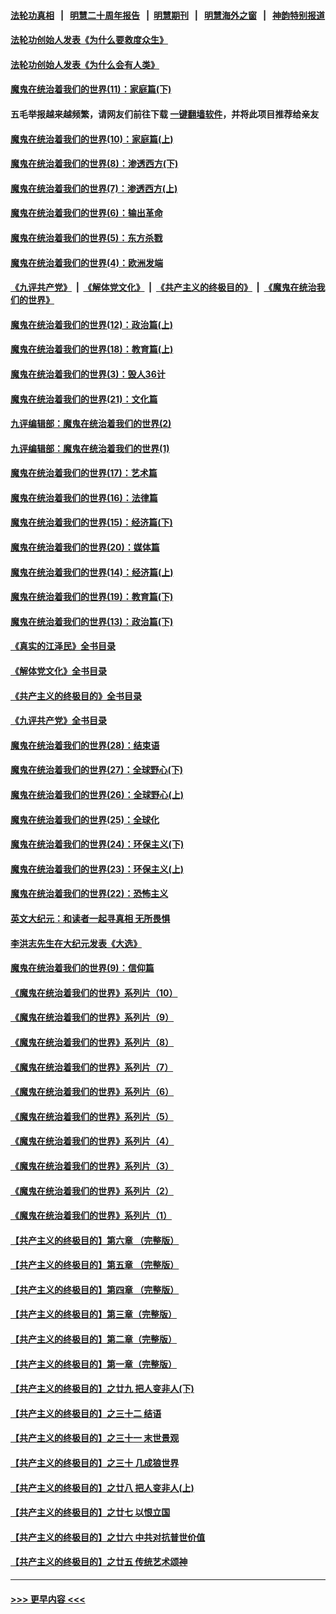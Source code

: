 #### [法轮功真相](https://github.com/gfw-breaker/truth/blob/master/README.md?t=0) &nbsp;&nbsp;|&nbsp;&nbsp; [明慧二十周年报告](https://github.com/gfw-breaker/mh-reports/blob/master/README.md?t=0) &nbsp;&nbsp;|&nbsp;&nbsp;[明慧期刊](https://github.com/gfw-breaker/mh-qikan) &nbsp;&nbsp;|&nbsp;&nbsp; [明慧海外之窗](https://github.com/gfw-breaker/mh-news/blob/master/README.md?t=0) &nbsp;&nbsp;|&nbsp;&nbsp; [神韵特别报道](https://github.com/gfw-breaker/mh-news/blob/master/shenyun.md?t=0)
#### [法轮功创始人发表《为什么要救度众生》](../pages/nsc422/n13975246.md?t=06261244) 
#### [法轮功创始人发表《为什么会有人类》](../pages/nsc422/n13912117.md?t=06261244) 
#### [魔鬼在统治着我们的世界(11)：家庭篇(下)](../pages/nsc422/n10440961.md?t=06261244) 
#### 五毛举报越来越频繁，请网友们前往下载 [一键翻墙软件](https://github.com/gfw-breaker/ssr-accounts)，并将此项目推荐给亲友
#### [魔鬼在统治着我们的世界(10)：家庭篇(上)](../pages/nsc422/n10435448.md?t=06261244) 
#### [魔鬼在统治着我们的世界(8)：渗透西方(下)](../pages/nsc422/n10429603.md?t=06261244) 
#### [魔鬼在统治着我们的世界(7)：渗透西方(上)](../pages/nsc422/n10426013.md?t=06261244) 
#### [魔鬼在统治着我们的世界(6)：输出革命](../pages/nsc422/n10421536.md?t=06261244) 
#### [魔鬼在统治着我们的世界(5)：东方杀戮](../pages/nsc422/n10417707.md?t=06261244) 
#### [魔鬼在统治着我们的世界(4)：欧洲发端](../pages/nsc422/n10414890.md?t=06261244) 
#### [《九评共产党》](https://github.com/begood0513/9ping.md/blob/master/README.md) &nbsp;|&nbsp; [《解体党文化》](../../../../jtdwh.md/blob/master/README.md)  &nbsp;|&nbsp; [《共产主义的终极目的》](../../../../gczydzjmd.md/blob/master/README.md) &nbsp;|&nbsp; [《魔鬼在统治我们的世界》](../../../../mgztzwmdsj.md/blob/master/README.md) 
#### [魔鬼在统治着我们的世界(12)：政治篇(上)](../pages/nsc422/n10444576.md?t=06261244) 
#### [魔鬼在统治着我们的世界(18)：教育篇(上)](../pages/nsc422/n10526970.md?t=06261244) 
#### [魔鬼在统治着我们的世界(3)：毁人36计](../pages/nsc422/n10411583.md?t=06261244) 
#### [魔鬼在统治着我们的世界(21)：文化篇](../pages/nsc422/n10597706.md?t=06261244) 
#### [九评编辑部：魔鬼在统治着我们的世界(2)](../pages/nsc422/n10410036.md?t=06261244) 
#### [九评编辑部：魔鬼在统治着我们的世界(1)](../pages/nsc422/n10406825.md?t=06261244) 
#### [魔鬼在统治着我们的世界(17)：艺术篇](../pages/nsc422/n10499093.md?t=06261244) 
#### [魔鬼在统治着我们的世界(16)：法律篇](../pages/nsc422/n10485969.md?t=06261244) 
#### [魔鬼在统治着我们的世界(15)：经济篇(下)](../pages/nsc422/n10469975.md?t=06261244) 
#### [魔鬼在统治着我们的世界(20)：媒体篇](../pages/nsc422/n10586579.md?t=06261244) 
#### [魔鬼在统治着我们的世界(14)：经济篇(上)](../pages/nsc422/n10457370.md?t=06261244) 
#### [魔鬼在统治着我们的世界(19)：教育篇(下)](../pages/nsc422/n10564808.md?t=06261244) 
#### [魔鬼在统治着我们的世界(13)：政治篇(下)](../pages/nsc422/n10448270.md?t=06261244) 
#### [《真实的江泽民》全书目录](../pages/nsc422/n13721399.md?t=06261244) 
#### [《解体党文化》全书目录](../pages/nsc422/n13721157.md?t=06261244) 
#### [《共产主义的终极目的》全书目录](../pages/nsc422/n13721048.md?t=06261244) 
#### [《九评共产党》全书目录](../pages/nsc422/n13708085.md?t=06261244) 
#### [魔鬼在统治着我们的世界(28)：结束语](../pages/nsc422/n10936246.md?t=06261244) 
#### [魔鬼在统治着我们的世界(27)：全球野心(下)](../pages/nsc422/n10928319.md?t=06261244) 
#### [魔鬼在统治着我们的世界(26)：全球野心(上)](../pages/nsc422/n10900318.md?t=06261244) 
#### [魔鬼在统治着我们的世界(25)：全球化](../pages/nsc422/n10788205.md?t=06261244) 
#### [魔鬼在统治着我们的世界(24)：环保主义(下)](../pages/nsc422/n10695307.md?t=06261244) 
#### [魔鬼在统治着我们的世界(23)：环保主义(上)](../pages/nsc422/n10688613.md?t=06261244) 
#### [魔鬼在统治着我们的世界(22)：恐怖主义](../pages/nsc422/n10614727.md?t=06261244) 
#### [英文大纪元：和读者一起寻真相 无所畏惧](../pages/nsc422/n12542027.md?t=06261244) 
#### [李洪志先生在大纪元发表《大选》](../pages/nsc422/n12534746.md?t=06261244) 
#### [魔鬼在统治着我们的世界(9)：信仰篇](../pages/nsc422/n10432159.md?t=06261244) 
#### [《魔鬼在统治着我们的世界》系列片（10）](../pages/nsc422/n12292670.md?t=06261244) 
#### [《魔鬼在统治着我们的世界》系列片（9）](../pages/nsc422/n12290859.md?t=06261244) 
#### [《魔鬼在统治着我们的世界》系列片（8）](../pages/nsc422/n12287445.md?t=06261244) 
#### [《魔鬼在统治着我们的世界》系列片（7）](../pages/nsc422/n12283425.md?t=06261244) 
#### [《魔鬼在统治着我们的世界》系列片（6）](../pages/nsc422/n12282314.md?t=06261244) 
#### [《魔鬼在统治着我们的世界》系列片（5）](../pages/nsc422/n12281419.md?t=06261244) 
#### [《魔鬼在统治着我们的世界》系列片（4）](../pages/nsc422/n12274024.md?t=06261244) 
#### [《魔鬼在统治着我们的世界》系列片（3）](../pages/nsc422/n12271322.md?t=06261244) 
#### [《魔鬼在统治着我们的世界》系列片（2）](../pages/nsc422/n12269049.md?t=06261244) 
#### [《魔鬼在统治着我们的世界》系列片（1）](../pages/nsc422/n12267575.md?t=06261244) 
#### [【共产主义的终极目的】第六章 （完整版）](../pages/nsc422/n11428913.md?t=06261244) 
#### [【共产主义的终极目的】第五章 （完整版）](../pages/nsc422/n11428912.md?t=06261244) 
#### [【共产主义的终极目的】第四章 （完整版）](../pages/nsc422/n11428907.md?t=06261244) 
#### [【共产主义的终极目的】第三章（完整版）](../pages/nsc422/n11428848.md?t=06261244) 
#### [【共产主义的终极目的】第二章（完整版）](../pages/nsc422/n11428831.md?t=06261244) 
#### [【共产主义的终极目的】第一章（完整版）](../pages/nsc422/n11417651.md?t=06261244) 
#### [【共产主义的终极目的】之廿九 把人变非人(下)](../pages/nsc422/n11344140.md?t=06261244) 
#### [【共产主义的终极目的】之三十二 结语](../pages/nsc422/n11360535.md?t=06261244) 
#### [【共产主义的终极目的】之三十一 末世景观](../pages/nsc422/n11351129.md?t=06261244) 
#### [【共产主义的终极目的】之三十 几成狼世界](../pages/nsc422/n11348280.md?t=06261244) 
#### [【共产主义的终极目的】之廿八 把人变非人(上)](../pages/nsc422/n11340492.md?t=06261244) 
#### [【共产主义的终极目的】之廿七 以恨立国](../pages/nsc422/n11336944.md?t=06261244) 
#### [【共产主义的终极目的】之廿六 中共对抗普世价值](../pages/nsc422/n11324785.md?t=06261244) 
#### [【共产主义的终极目的】之廿五 传统艺术颂神](../pages/nsc422/n11296396.md?t=06261244) 

----
#### [ >>> 更早内容 <<< ](../indexes/nsc422-earlier.md)
